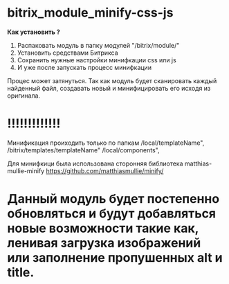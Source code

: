 # bitrix_module_minify-css-js

**Как установить ?** 

 1. Распаковать модуль в папку модулей "/bitrix/module/"
 2. Установить средствами Битрикса
 3. Сохранить нужные настройки минифкации css или js
 4. И уже после запускать процесс минифкации

Процес может затянуться. Так как модуль будет сканировать каждый найденный файл, создавать новый и минифицировать его исходя из оригинала.

# !!!!!!!!!!!!!
Минификация проиходить только по папкам /local/templateName", /bitrix/templates/templateName" /local/components",

Для минифкици была использована сторонняя библиотека matthias-mullie-minify
https://github.com/matthiasmullie/minify/

# Данный модуль будет постепенно обновляться и будут добавляться новые возможности такие как, ленивая загрузка изображений или заполнение пропушенных alt и title.
